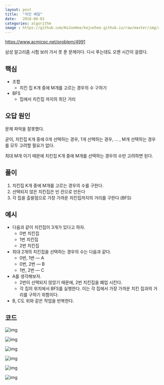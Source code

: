 ```yaml
---
layout: post
title:  "치킨 배달"
date:   2018-08-01
categories: algorithm
image : https://github.com/KoJunHee/kojunhee.github.io/raw/master/img/algorithm.png
---
```


<https://www.acmicpc.net/problem/4991>

삼성 알고리즘 시험 보러 가서 못 푼 문제이다. 다시 푸는데도 오랜 시간이 걸렸다.

## 핵심

- 조합
  - 치킨 집 K개 중에 M개를 고르는 경우의 수 구하기
- BFS
  - 집에서 치킨집 까지의 최단 거리

## 오답 원인

문제 파악을 잘못했다.

굳이, 치킨집 K개 중에 0개 선택하는 경우, 1개 선택하는 경우, ... , M개 선택하는 경우를 모두 고려할 필요가 없다.

최대 M개 이기 때문에 치킨집 K개 중에 M개를 선택하는 경우의 수만 고려하면 된다. 

## 풀이

1. 치킨집 K개 중에 M개를 고르는 경우의 수를 구한다.
2. 선택되지 않은 치킨집은 빈 칸으로 만든다
3. 각 집을 출발점으로 가장 가까운 치킨집까지의 거리를 구한다 (BFS)

## 예시

- 다음과 같이 치킨집이 3개가 있다고 하자. 
  - 0번 치킨집
  - 1번 치킨집
  - 2번 치킨집
- 최대 2개의 치킨집을 선택하는 경우의 수는 다음과 같다.
  - 0번, 1번 — A
  - 0번, 2번 — B
  - 1번, 2번 — C 
- A를 생각해보자. 
  - 2번이 선택되지 않았기 때문에, 2번 치킨집을 폐업 시킨다.
  - 각 집의 위치에서 BFS를 실행한다. 이는 각 집에서 가장 가까운 치킨 집과의 거리를 구하기 위함이다.
- B, C도 위와 같은 작업을 반복한다.

## 코드

![img](https://github.com/KoJunHee/kojunhee.github.io/raw/master/img/chicken02.png)

![img](https://github.com/KoJunHee/kojunhee.github.io/raw/master/img/chicken03.png)

![img](https://github.com/KoJunHee/kojunhee.github.io/raw/master/img/chicken04.png)

![img](https://github.com/KoJunHee/kojunhee.github.io/raw/master/img/chicken05.png)

![img](https://github.com/KoJunHee/kojunhee.github.io/raw/master/img/chicken06.png)

![img](https://github.com/KoJunHee/kojunhee.github.io/raw/master/img/chicken07.png)



